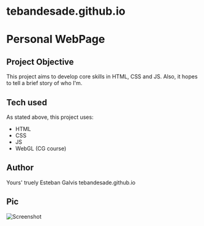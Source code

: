 # tebandesade.github.io


# Personal WebPage


## Project Objective

This project aims to develop core skills in HTML, CSS and JS. Also, it hopes to tell a brief story of who I'm.

## Tech used

As stated above, this project uses:
* HTML
* CSS
* JS
* WebGL (CG course)

## Author
Yours' truely Esteban Galvis
tebandesade.github.io


## Pic
![Screenshot](https://github.com/tebandesade/tebandesade.github.io/blob/master/resources/images/pic.jpg)
